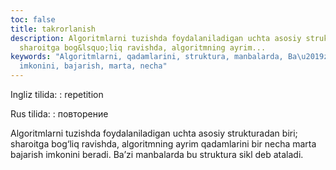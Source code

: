 ```yaml
---
toc: false
title: takrorlanish
description: Algoritmlarni tuzishda foydalaniladigan uchta asosiy strukturadan biri;
  sharoitga bog&lsquo;liq ravishda, algoritmning ayrim...
keywords: "Algoritmlarni, qadamlarini, struktura, manbalarda, Ba\u2019zi, beradi,
  imkonini, bajarish, marta, necha"
---
```


Ingliz tilida:
:   repetition

Rus tilida:
:   повторение

Algoritmlarni tuzishda foydalaniladigan uchta asosiy strukturadan biri; sharoitga bog‘liq ravishda, algoritmning ayrim qadamlarini bir necha marta bajarish imkonini beradi. Ba’zi manbalarda bu struktura sikl deb ataladi.